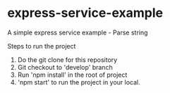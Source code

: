 # express-service-example
A simple express service example - Parse string

Steps to run the project
1. Do the git clone for this repository
2. Git checkout to 'develop' branch
3. Run 'npm install' in the root of project
4. 'npm start' to run the project in your local.
